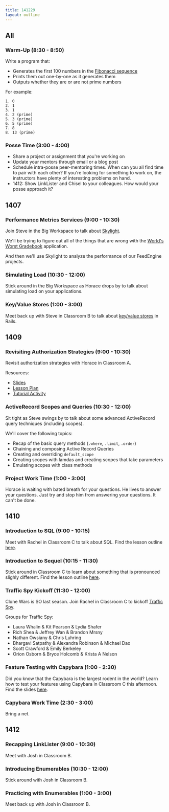 ```yaml
---
title: 141229
layout: outline
---
```


## All

### Warm-Up (8:30 - 8:50)

Write a program that:

* Generates the first 100 numbers in the [Fibonacci sequence](http://en.wikipedia.org/wiki/Fibonacci_number)
* Prints them out one-by-one as it generates them
* Outputs whether they are or are not prime numbers

For example:

```
1. 0
2. 1
3. 1
4. 2 (prime)
5. 3 (prime)
6. 5 (prime)
7. 8
8. 13 (prime)
```

### Posse Time (3:00 - 4:00)

* Share a project or assignment that you're working on
* Update your mentors through email or a blog post
* Schedule intra-posse peer-mentoring times. When can you all find time to pair with each other? If you're looking for something to work on, the instructors have plenty of interesting problems on hand.
* 1412: Show LinkLister and Chisel to your colleagues. How would your posse approach it?

## 1407

### Performance Metrics Services (9:00 - 10:30)

Join Steve in the Big Workspace to talk about [Skylight](http://skylight.io).

We'll be trying to figure out all of the things that are wrong with the [World's Worst Gradebook](https://polar-inlet-5855.herokuapp.com/) application.

And then we'll use Skylight to analyze the performance of our FeedEngine projects.

### Simulating Load (10:30 - 12:00)

Stick around in the Big Workspace as Horace drops by to talk about simulating load on your applications.

### Key/Value Stores (1:00 - 3:00)

Meet back up with Steve in Classroom B to talk about [key/value stores](http://tutorials.jumpstartlab.com/topics/performance/caching_data.html) in Rails.

## 1409

### Revisiting Authorization Strategies (9:00 - 10:30)

Revisit authorization strategies with Horace in Classroom A.

Resources:

* [Slides](https://www.dropbox.com/sh/iwlgfajecdr3bt1/AAAgVD8WrTvcQMbuLBsNyuApa?dl=0)
* [Lesson Plan](https://github.com/turingschool/lesson_plans/blob/master/ruby_03-professional_rails_applications/revisiting_authorization_for_multitenant_applications.markdown)
* [Tutorial Activity](http://tutorials.jumpstartlab.com/academy/workshops/revisiting_authentication_and_authorization.html)

### ActiveRecord Scopes and Queries (10:30 - 12:00)

Sit tight as Steve swings by to talk about some advanced ActiveRecord query techniques (including scopes).

We'll cover the following topics:

* Recap of the basic query methods (`.where`, `.limit`, `.order`)
* Chaining and composing Active Record Queries
* Creating and overriding `default_scope`
* Creating scopes with lamdas and creating scopes that take parameters
* Emulating scopes with class methods

### Project Work Time (1:00 - 3:00)

Horace is waiting with bated breath for your questions. He lives to answer your questions. Just try and stop him from answering your questions. It can't be done.

## 1410

### Introduction to SQL (9:00 - 10:15)

Meet with Rachel in Classroom C to talk about SQL. Find the lesson outline [here](https://github.com/turingschool/lesson_plans/blob/master/ruby_02-web_applications_with_ruby/introduction_to_sql.markdown).

### Introduction to Sequel (10:15 - 11:30)

Stick around in Classroom C to learn about something that is pronounced slighly different. Find the lesson outline [here](https://github.com/turingschool/lesson_plans/blob/master/ruby_02-web_applications_with_ruby/introduction_to_sequel.markdown).

### Traffic Spy Kickoff (11:30 - 12:00)

Clone Wars is SO last season. Join Rachel in Classroom C to kickoff [Traffic Spy](http://tutorials.jumpstartlab.com/projects/traffic_spy.html).

Groups for Traffic Spy:

* Laura Whalin & Kit Pearson & Lydia Shafer
* Rich Shea & Jeffrey Wan & Brandon Mrsny
* Nathan Owsiany & Chris Luhring
* Bhargavi Satpathy & Alexandra Robinson & Michael Dao
* Scott Crawford & Emily Berkeley
* Orion Osborn & Bryce Holcomb & Krista A Nelson

### Feature Testing with Capybara (1:00 - 2:30)

Did you know that the Capybara is the largest rodent in the world? Learn how to test your features using Capybara in Classroom C this afternoon. Find the slides [here](https://www.dropbox.com/s/djzqkdyfyh6jdjz/Feature%20Testing%20with%20Capybara.key?dl=0).

### Capybara Work Time (2:30 - 3:00)

Bring a net.

## 1412

### Recapping LinkLister (9:00 - 10:30)

Meet with Josh in Classroom B.

### Introducing Enumerables (10:30 - 12:00)

Stick around with Josh in Classroom B.

### Practicing with Enumerables (1:00 - 3:00)

Meet back up with Josh in Classroom B.
